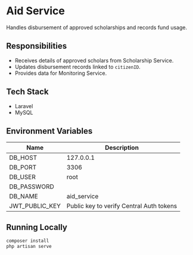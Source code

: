 # Aid Service

Handles disbursement of approved scholarships and records fund usage.

## Responsibilities

-   Receives details of approved scholars from Scholarship Service.
-   Updates disbursement records linked to `citizenID`.
-   Provides data for Monitoring Service.

## Tech Stack

-   Laravel
-   MySQL

## Environment Variables

| Name           | Description                              |
| -------------- | ---------------------------------------- |
| DB_HOST        | 127.0.0.1                                |
| DB_PORT        | 3306                                     |
| DB_USER        | root                                     |
| DB_PASSWORD    |                                          |
| DB_NAME        | aid_service                              |
| JWT_PUBLIC_KEY | Public key to verify Central Auth tokens |

## Running Locally

```bash
composer install
php artisan serve
```
